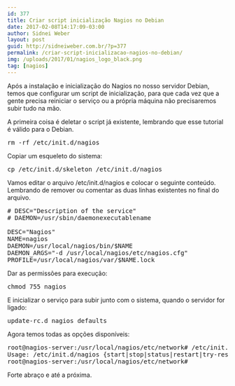 ```yaml
---
id: 377
title: Criar script inicialização Nagios no Debian
date: 2017-02-08T14:17:09-03:00
author: Sidnei Weber
layout: post
guid: http://sidneiweber.com.br/?p=377
permalink: /criar-script-inicializacao-nagios-no-debian/
img: /uploads/2017/01/nagios_logo_black.png
tag: [nagios]
---
```

Após a instalação e inicialização do Nagios no nosso servidor Debian, temos que configurar um script de inicialização, para que cada vez que a gente precisa reiniciar o serviço ou a própria máquina não precisaremos subir tudo na mão.

A primeira coisa é deletar o script já existente, lembrando que esse tutorial é válido para o Debian.

<pre class="lang:default decode:true ">rm -rf /etc/init.d/nagios</pre>

Copiar um esqueleto do sistema:

<pre class="lang:default decode:true">cp /etc/init.d/skeleton /etc/init.d/nagios</pre>

Vamos editar o arquivo /etc/init.d/nagios e colocar o seguinte conteúdo. Lembrando de remover ou comentar as duas linhas existentes no final do arquivo.

<pre class="lang:sh decode:true"># DESC="Description of the service"
# DAEMON=/usr/sbin/daemonexecutablename

DESC="Nagios"
NAME=nagios
DAEMON=/usr/local/nagios/bin/$NAME
DAEMON_ARGS="-d /usr/local/nagios/etc/nagios.cfg"
PROFILE=/usr/local/nagios/var/$NAME.lock</pre>

Dar as permissões para execução:

<pre class="lang:default decode:true ">chmod 755 nagios</pre>

E inicializar o serviço para subir junto com o sistema, quando o servidor for ligado:

<pre class="lang:sh decode:true ">update-rc.d nagios defaults</pre>

Agora temos todas as opções disponíveis:

<pre class="lang:sh decode:true ">root@nagios-server:/usr/local/nagios/etc/network# /etc/init.d/nagios
Usage: /etc/init.d/nagios {start|stop|status|restart|try-restart|force-reload}
root@nagios-server:/usr/local/nagios/etc/network# 
</pre>

Forte abraço e até a próxima.